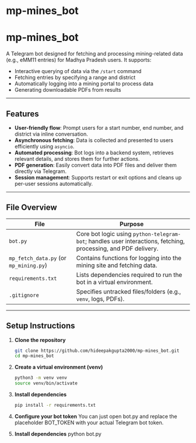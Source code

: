 # mp-mines_bot
# mp-mines_bot 

A Telegram bot designed for fetching and processing mining-related data (e.g., eMM11 entries) for Madhya Pradesh users. It supports:

- Interactive querying of data via the `/start` command  
- Fetching entries by specifying a range and district  
- Automatically logging into a mining portal to process data  
- Generating downloadable PDFs from results  

---

##  Features

- **User-friendly flow**: Prompt users for a start number, end number, and district via inline conversation.  
- **Asynchronous fetching**: Data is collected and presented to users efficiently using `asyncio`.  
- **Automated processing**: Bot logs into a backend system, retrieves relevant details, and stores them for further actions.  
- **PDF generation**: Easily convert data into PDF files and deliver them directly via Telegram.  
- **Session management**: Supports restart or exit options and cleans up per-user sessions automatically.

---

##  File Overview

| File | Purpose |
|------|---------|
| `bot.py` | Core bot logic using `python-telegram-bot`; handles user interactions, fetching, processing, and PDF delivery. |
| `mp_fetch_data.py` (or `mp_mining.py`) | Contains functions for logging into the mining site and fetching data. |
| `requirements.txt` | Lists dependencies required to run the bot in a virtual environment. |
| `.gitignore` | Specifies untracked files/folders (e.g., `venv`, logs, PDFs). |

---

##  Setup Instructions

1. **Clone the repository**
   ```bash
   git clone https://github.com/hideepakgupta2000/mp-mines_bot.git
   cd mp-mines_bot

2. **Create a virtual environment (venv)**
   ```bash
   python3 -m venv venv
   source venv/bin/activate

3. **Install dependencies**
   ```bash
   pip install -r requirements.txt

4. **Configure your bot token**
   You can just open bot.py and replace the placeholder BOT_TOKEN with your actual Telegram bot token.
   
6. **Install dependencies**
   python bot.py

